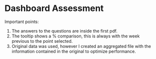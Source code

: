 # Dashboard Assessment

Important points:
1. The answers to the questions are inside the first pdf.
2. The tooltip shows a % comparison, this is always with the week previous to the point selected.
3. Original data was used, however I created an aggregated file with the information contained in the original to optimize performance.
